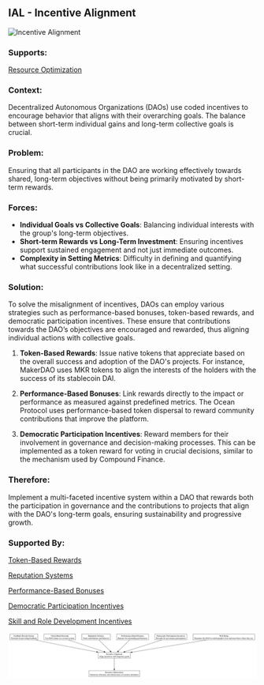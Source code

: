 ## IAL - Incentive Alignment

![Incentive Alignment](./output/illustration/incentive_alignment_illustration_v3.png)

### Supports:

[Resource Optimization](./resource_optimization.html)

### Context:

Decentralized Autonomous Organizations (DAOs) use coded incentives to encourage behavior that aligns with their overarching goals. The balance between short-term individual gains and long-term collective goals is crucial.

### Problem:

Ensuring that all participants in the DAO are working effectively towards shared, long-term objectives without being primarily motivated by short-term rewards.

### Forces:

- **Individual Goals vs Collective Goals**: Balancing individual interests with the group's long-term objectives.
- **Short-term Rewards vs Long-Term Investment**: Ensuring incentives support sustained engagement and not just immediate outcomes.
- **Complexity in Setting Metrics**: Difficulty in defining and quantifying what successful contributions look like in a decentralized setting.

### Solution:

To solve the misalignment of incentives, DAOs can employ various strategies such as performance-based bonuses, token-based rewards, and democratic participation incentives. These ensure that contributions towards the DAO’s objectives are encouraged and rewarded, thus aligning individual actions with collective goals.

1. **Token-Based Rewards**: Issue native tokens that appreciate based on the overall success and adoption of the DAO's projects. For instance, MakerDAO uses MKR tokens to align the interests of the holders with the success of its stablecoin DAI.

2. **Performance-Based Bonuses**: Link rewards directly to the impact or performance as measured against predefined metrics. The Ocean Protocol uses performance-based token dispersal to reward community contributions that improve the platform.

3. **Democratic Participation Incentives**: Reward members for their involvement in governance and decision-making processes. This can be implemented as a token reward for voting in crucial decisions, similar to the mechanism used by Compound Finance.

### Therefore:

Implement a multi-faceted incentive system within a DAO that rewards both the participation in governance and the contributions to projects that align with the DAO's long-term goals, ensuring sustainability and progressive growth.

### Supported By:

[Token-Based Rewards](./token_based_rewards.html)

[Reputation Systems](./reputation_systems.html)

[Performance-Based Bonuses](./performance_based_bonuses.html)

[Democratic Participation Incentives](./democratic_participation_incentives.html)

[Skill and Role Development Incentives](./skill_and_role_development_incentives.html)

![Incentive Alignment](./output/incentive_alignment_specific_graph_v3.png)
